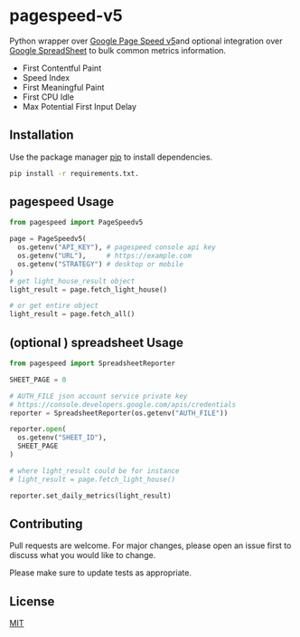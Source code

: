 # pagespeed-v5

Python wrapper over [Google Page Speed v5](https://developers.google.com/speed/docs/insights/v5/get-started)and optional integration over [Google SpreadSheet](https://developers.google.com/sheets/api) to bulk common metrics  information.

- First Contentful Paint	
- Speed Index	
- First Meaningful Paint	
- First CPU Idle	
- Max Potential First Input Delay

## Installation

Use the package manager [pip](https://pip.pypa.io/en/stable/) to install dependencies.

```bash
pip install -r requirements.txt.
```

## pagespeed Usage

```python
from pagespeed import PageSpeedv5 

page = PageSpeedv5(
  os.getenv("API_KEY"), # pagespeed console api key
  os.getenv("URL"),     # https://example.com
  os.getenv("STRATEGY") # desktop or mobile
)
# get light_house_result object
light_result = page.fetch_light_house()

# or get entire object
light_result = page.fetch_all()

```

## (optional ) spreadsheet Usage

```python
from pagespeed import SpreadsheetReporter

SHEET_PAGE = 0

# AUTH_FILE json account service private key 
# https://console.developers.google.com/apis/credentials
reporter = SpreadsheetReporter(os.getenv("AUTH_FILE"))

reporter.open(
  os.getenv("SHEET_ID"), 
  SHEET_PAGE
)

# where light_result could be for instance 
# light_result = page.fetch_light_house()

reporter.set_daily_metrics(light_result)

```

## Contributing
Pull requests are welcome. For major changes, please open an issue first to discuss what you would like to change.

Please make sure to update tests as appropriate.

## License
[MIT](https://choosealicense.com/licenses/mit/)
